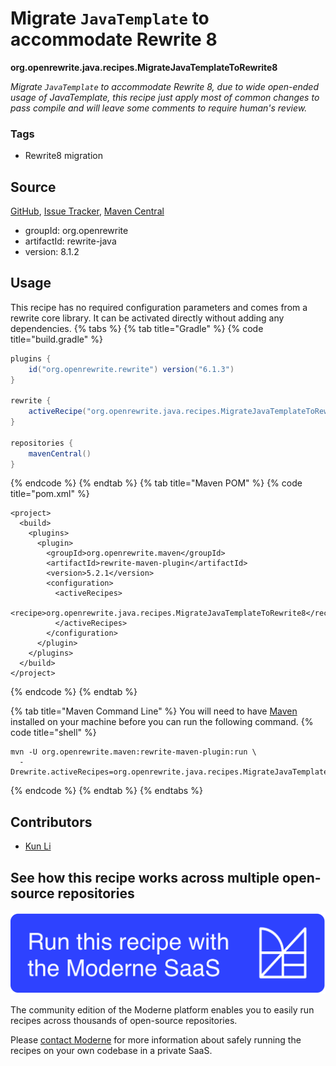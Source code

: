 # Migrate `JavaTemplate` to accommodate Rewrite 8

**org.openrewrite.java.recipes.MigrateJavaTemplateToRewrite8**

_Migrate `JavaTemplate` to accommodate Rewrite 8, due to wide open-ended usage of JavaTemplate, this recipe just apply most of common changes to pass compile and will leave some comments to require human's review._

### Tags

* Rewrite8 migration

## Source

[GitHub](https://github.com/openrewrite/rewrite/blob/main/rewrite-java/src/main/java/org/openrewrite/java/recipes/MigrateJavaTemplateToRewrite8.java), [Issue Tracker](https://github.com/openrewrite/rewrite/issues), [Maven Central](https://central.sonatype.com/artifact/org.openrewrite/rewrite-java/8.1.2/jar)

* groupId: org.openrewrite
* artifactId: rewrite-java
* version: 8.1.2


## Usage

This recipe has no required configuration parameters and comes from a rewrite core library. It can be activated directly without adding any dependencies.
{% tabs %}
{% tab title="Gradle" %}
{% code title="build.gradle" %}
```groovy
plugins {
    id("org.openrewrite.rewrite") version("6.1.3")
}

rewrite {
    activeRecipe("org.openrewrite.java.recipes.MigrateJavaTemplateToRewrite8")
}

repositories {
    mavenCentral()
}

```
{% endcode %}
{% endtab %}
{% tab title="Maven POM" %}
{% code title="pom.xml" %}
```markup
<project>
  <build>
    <plugins>
      <plugin>
        <groupId>org.openrewrite.maven</groupId>
        <artifactId>rewrite-maven-plugin</artifactId>
        <version>5.2.1</version>
        <configuration>
          <activeRecipes>
            <recipe>org.openrewrite.java.recipes.MigrateJavaTemplateToRewrite8</recipe>
          </activeRecipes>
        </configuration>
      </plugin>
    </plugins>
  </build>
</project>
```
{% endcode %}
{% endtab %}

{% tab title="Maven Command Line" %}
You will need to have [Maven](https://maven.apache.org/download.cgi) installed on your machine before you can run the following command.
{% code title="shell" %}
```shell
mvn -U org.openrewrite.maven:rewrite-maven-plugin:run \
  -Drewrite.activeRecipes=org.openrewrite.java.recipes.MigrateJavaTemplateToRewrite8
```
{% endcode %}
{% endtab %}
{% endtabs %}

## Contributors
* [Kun Li](kun@moderne.io)


## See how this recipe works across multiple open-source repositories

[![Moderne Link Image](/.gitbook/assets/ModerneRecipeButton.png)](https://public.moderne.io/recipes/org.openrewrite.java.recipes.MigrateJavaTemplateToRewrite8)

The community edition of the Moderne platform enables you to easily run recipes across thousands of open-source repositories.

Please [contact Moderne](https://moderne.io/product) for more information about safely running the recipes on your own codebase in a private SaaS.
